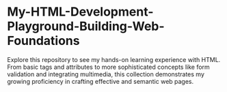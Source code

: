 # My-HTML-Development-Playground-Building-Web-Foundations
Explore this repository to see my hands-on learning experience with HTML. From basic tags and attributes to more sophisticated concepts like form validation and integrating multimedia, this collection demonstrates my growing proficiency in crafting effective and semantic web pages.
